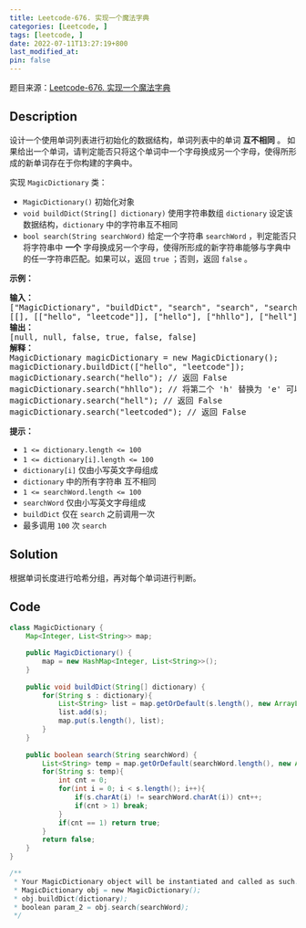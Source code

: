 ```yaml
---
title: Leetcode-676. 实现一个魔法字典
categories: [Leetcode, ]
tags: [leetcode, ]
date: 2022-07-11T13:27:19+800
last_modified_at: 
pin: false
---
```


题目来源：[Leetcode-676. 实现一个魔法字典](https://leetcode.cn/problems/implement-magic-dictionary/)

## Description

设计一个使用单词列表进行初始化的数据结构，单词列表中的单词 **互不相同** 。 如果给出一个单词，请判定能否只将这个单词中一个字母换成另一个字母，使得所形成的新单词存在于你构建的字典中。

实现 `MagicDictionary` 类：

- `MagicDictionary()` 初始化对象
- `void buildDict(String[] dictionary)` 使用字符串数组 `dictionary` 设定该数据结构，`dictionary` 中的字符串互不相同
- `bool search(String searchWord)` 给定一个字符串 `searchWord` ，判定能否只将字符串中 **一个** 字母换成另一个字母，使得所形成的新字符串能够与字典中的任一字符串匹配。如果可以，返回 `true` ；否则，返回 `false` 。


**示例：**

<pre>
<strong>输入：</strong>
["MagicDictionary", "buildDict", "search", "search", "search", "search"]
[[], [["hello", "leetcode"]], ["hello"], ["hhllo"], ["hell"], ["leetcoded"]]
<strong>输出：</strong>
[null, null, false, true, false, false]
<strong>解释：</strong>
MagicDictionary magicDictionary = new MagicDictionary();
magicDictionary.buildDict(["hello", "leetcode"]);
magicDictionary.search("hello"); // 返回 False
magicDictionary.search("hhllo"); // 将第二个 'h' 替换为 'e' 可以匹配 "hello" ，所以返回 True
magicDictionary.search("hell"); // 返回 False
magicDictionary.search("leetcoded"); // 返回 False
</pre>


**提示：**

- `1 <= dictionary.length <= 100`
- `1 <= dictionary[i].length <= 100`
- `dictionary[i]` 仅由小写英文字母组成
- `dictionary` 中的所有字符串 互不相同
- `1 <= searchWord.length <= 100`
- `searchWord` 仅由小写英文字母组成
- `buildDict` 仅在 `search` 之前调用一次
- 最多调用 `100` 次 `search`


## Solution

根据单词长度进行哈希分组，再对每个单词进行判断。


## Code
```java
class MagicDictionary {
    Map<Integer, List<String>> map;

    public MagicDictionary() {
        map = new HashMap<Integer, List<String>>();
    }
    
    public void buildDict(String[] dictionary) {
        for(String s : dictionary){
            List<String> list = map.getOrDefault(s.length(), new ArrayList());
            list.add(s);
            map.put(s.length(), list);
        }
    }
    
    public boolean search(String searchWord) {
        List<String> temp = map.getOrDefault(searchWord.length(), new ArrayList());
        for(String s: temp){
            int cnt = 0;
            for(int i = 0; i < s.length(); i++){
                if(s.charAt(i) != searchWord.charAt(i)) cnt++;
                if(cnt > 1) break;
            }
            if(cnt == 1) return true;
        }
        return false;
    }
}

/**
 * Your MagicDictionary object will be instantiated and called as such:
 * MagicDictionary obj = new MagicDictionary();
 * obj.buildDict(dictionary);
 * boolean param_2 = obj.search(searchWord);
 */
```
